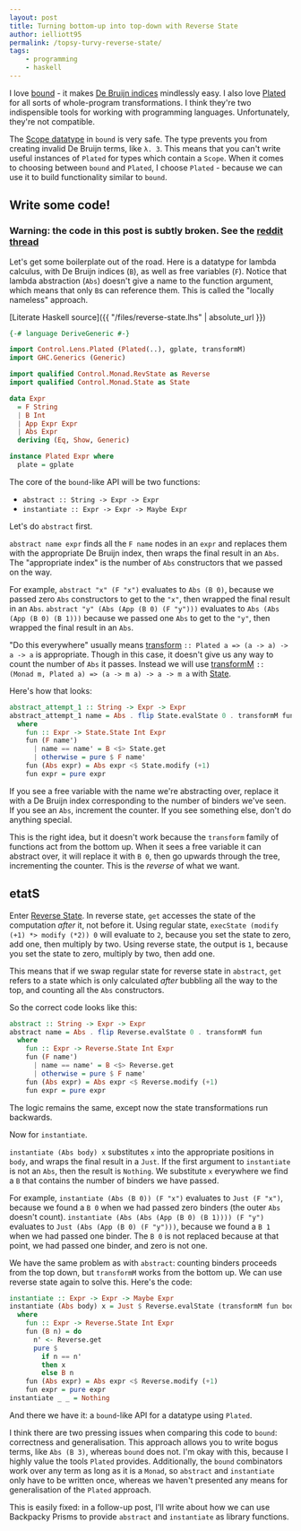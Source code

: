 ```yaml
---
layout: post
title: Turning bottom-up into top-down with Reverse State
author: ielliott95
permalink: /topsy-turvy-reverse-state/
tags:
    - programming
    - haskell
---
```


I love [bound](https://hackage.haskell.org/package/bound) - it makes [De
Bruijn indices](https://en.wikipedia.org/wiki/De_Bruijn_index) mindlessly easy. I also love
[Plated](https://hackage.haskell.org/package/lens/docs/Control-Lens-Plated.html)
for all sorts of whole-program transformations. I think they're two
indispensible tools for working with programming languages.
Unfortunately, they're not compatible.

The [Scope
datatype](https://hackage.haskell.org/package/bound/docs/Bound.html#t:Scope)
in `bound` is very safe. The type prevents you from creating invalid De
Bruijn terms, like `λ. 3`. This means that you can't write useful
instances of `Plated` for types which contain a `Scope`. When it comes
to choosing between `bound` and `Plated`, I choose `Plated` - because we
can use it to build functionality similar to `bound`.

## Write some code!

### Warning: the code in this post is subtly broken. See the [reddit thread](https://www.reddit.com/r/haskell/comments/8qs2gc/turning_bottomup_into_topdown_with_reverse_state/)

Let's get some boilerplate out of the road. Here is a datatype for
lambda calculus, with De Bruijn indices (`B`), as well as free variables
(`F`). Notice that lambda abstraction (`Abs`) doesn't give a name to the
function argument, which means that only `B`s can reference them. This
is called the "locally nameless" approach.

[Literate Haskell source]({{ "/files/reverse-state.lhs" | absolute_url }})

```haskell
{-# language DeriveGeneric #-}

import Control.Lens.Plated (Plated(..), gplate, transformM)
import GHC.Generics (Generic)

import qualified Control.Monad.RevState as Reverse
import qualified Control.Monad.State as State

data Expr
  = F String
  | B Int
  | App Expr Expr
  | Abs Expr
  deriving (Eq, Show, Generic)

instance Plated Expr where
  plate = gplate
```

The core of the `bound`-like API will be two functions:

-   `abstract :: String -> Expr -> Expr`
-   `instantiate :: Expr -> Expr -> Maybe Expr`

Let's do `abstract` first.

`abstract name expr` finds all the `F name` nodes in an `expr` and
replaces them with the appropriate De Bruijn index, then wraps the final
result in an `Abs`. The "appropriate index" is the number of `Abs`
constructors that we passed on the way.

For example, `abstract "x" (F "x")` evaluates to `Abs (B 0)`, because we
passed zero `Abs` constructors to get to the `"x"`, then wrapped the final
result in an `Abs`. `abstract "y" (Abs (App (B 0) (F "y")))` evaluates to
`Abs (Abs (App (B 0) (B 1)))` because we passed one `Abs` to get to the
`"y"`, then wrapped the final result in an `Abs`.

"Do this everywhere" usually means
[transform](https://hackage.haskell.org/package/lens/docs/Control-Lens-Plated.html#v:transform) `:: Plated a => (a -> a) -> a -> a` is appropriate. Though
in this case, it doesn't give us any way to count the number of `Abs` it
passes. Instead we will use [transformM](https://hackage.haskell.org/package/lens/docs/Control-Lens-Plated.html#v:transformM) `:: (Monad m, Plated a) => (a -> m a) -> a -> m a`
with [State](https://hackage.haskell.org/package/mtl/docs/Control-Monad-State.html).

Here's how that looks:

```haskell
abstract_attempt_1 :: String -> Expr -> Expr
abstract_attempt_1 name = Abs . flip State.evalState 0 . transformM fun
  where
    fun :: Expr -> State.State Int Expr
    fun (F name')
      | name == name' = B <$> State.get
      | otherwise = pure $ F name'
    fun (Abs expr) = Abs expr <$ State.modify (+1)
    fun expr = pure expr
```

If you see a free variable with the name we're abstracting over, replace
it with a De Bruijn index corresponding to the number of binders we've
seen. If you see an `Abs`, increment the counter. If you see something
else, don't do anything special.

This is the right idea, but it doesn't work because the `transform`
family of functions act from the bottom up. When it sees a free variable
it can abstract over, it will replace it with `B 0`, then go upwards
through the tree, incrementing the counter. This is the *reverse* of
what we want.

## etatS

Enter [Reverse
State](http://hackage.haskell.org/package/rev-state/docs/Control-Monad-Trans-RevState.html).
In reverse state, `get` accesses the state of the computation *after*
it, not before it. Using regular state,
`execState (modify (+1) *> modify (*2)) 0` will evaluate to `2`, because
you set the state to zero, add one, then multiply by two. Using reverse
state, the output is `1`, because you set the state to zero, multiply by
two, then add one.

This means that if we swap regular state for reverse state in
`abstract`, `get` refers to a state which is only calculated *after*
bubbling all the way to the top, and counting all the `Abs`
constructors.

So the correct code looks like this:

```haskell
abstract :: String -> Expr -> Expr
abstract name = Abs . flip Reverse.evalState 0 . transformM fun
  where
    fun :: Expr -> Reverse.State Int Expr
    fun (F name')
      | name == name' = B <$> Reverse.get
      | otherwise = pure $ F name'
    fun (Abs expr) = Abs expr <$ Reverse.modify (+1)
    fun expr = pure expr
```

The logic remains the same, except now the state transformations run
backwards.

Now for `instantiate`.

`instantiate (Abs body) x` substitutes `x` into
the appropriate positions in `body`, and wraps the final result in a
`Just`. If the first argument to `instantiate` is not an `Abs`, then the
result is `Nothing`. We substitute `x` everywhere we find a `B` that
contains the number of binders we have passed.

For example, `instantiate (Abs (B 0)) (F "x")` evaluates to
`Just (F "x")`, because we found a `B 0` when we had passed zero binders
(the outer `Abs` doesn't count).
`instantiate (Abs (Abs (App (B 0) (B 1)))) (F "y")` evaluates to
`Just (Abs (App (B 0) (F "y")))`, because we found a `B 1` when we had
passed one binder. The `B 0` is not replaced because at that point, we
had passed one binder, and zero is not one.

We have the same problem as with `abstract`: counting binders proceeds
from the top down, but `transformM` works from the bottom up. We can use
reverse state again to solve this. Here's the code:

```haskell
instantiate :: Expr -> Expr -> Maybe Expr
instantiate (Abs body) x = Just $ Reverse.evalState (transformM fun body) 0
  where
    fun :: Expr -> Reverse.State Int Expr
    fun (B n) = do
      n' <- Reverse.get
      pure $
        if n == n'
        then x
        else B n
    fun (Abs expr) = Abs expr <$ Reverse.modify (+1)
    fun expr = pure expr
instantiate _ _ = Nothing
```

And there we have it: a `bound`-like API for a datatype using `Plated`.

I think there are two pressing issues when comparing this code to
`bound`: correctness and generalisation. This approach allows you to
write bogus terms, like `Abs (B 3)`, whereas `bound` does not. I'm okay
with this, because I highly value the tools `Plated` provides.
Additionally, the `bound` combinators work over any term as long as it
is a `Monad`, so `abstract` and `instantiate` only have to be written
once, whereas we haven't presented any means for generalisation of the
`Plated` approach.

This is easily fixed: in a follow-up post, I'll
write about how we can use Backpacky Prisms to provide `abstract`
and `instantiate` as library functions.

